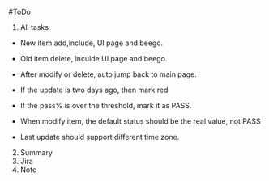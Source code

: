 #ToDo

 1. All tasks

 - New item add,include, UI page and beego.
 
 - Old item delete, inculde UI page and beego.
 
 - After modify or delete, auto jump back to main page.

 - If the update is two days ago, then mark red

 - If the pass% is over the threshold, mark it as PASS.

 - When modify item, the default status should be the real value, not PASS

 - Last update should support different time zone.

 
 2. Summary
 3. Jira
 4. Note

